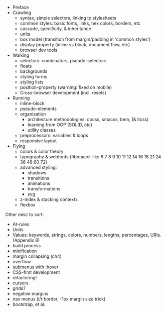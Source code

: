 * Preface
* Crawling
  * syntax, simple selectors, linking to stylesheets
  * common styles: basic fonts, links, hex colors, borders, etc
  * cascade, specificity, & inheritance
  * units
  * box model (transition from margin/padding in 'common styles')
  * display property (inline vs block, document flow, etc)
  * browser dev tools
* Walking
  * selectors: combinators, pseudo-selectors
  * floats
  * backgrounds
  * styling forms
  * styling lists
  * position-property (warning: fixed on mobile)
  * Cross-browser development (incl. resets)
* Running
  * inline-block
  * pseudo-elements
  * organization
    * architecture methodologies: oocss, smacss, bem, (& itcss)
    * learning from OOP (SOLID, etc)
    * utility classes
  * preprocessors: variables & loops
  * responsive layout
* Flying
  * colors & color theory
  * typography & webfonts (fibonacci-like 6 7 8 9 10 11 12 14 16 18 21 24 36 48 60 72)
  * advanced styling:
    * shadows
    * transitions
    * animations
    * transformations
    * svg
  * z-index & stacking contexts
  * flexbox

Other misc to sort:

* At-rules
* Units
* Values: keywords, strings, colors, numbers, lengths, percentages, URIs. (Appendix B)
* build process
* minification
* margin collapsing (ch4)
* overflow
* submenus with :hover
* CSS-first development
* refactoring!
* cursors
* grids?
* negative margins
* nav menus (l/r border, -1px margin size trick)
* bootstrap, et al.
